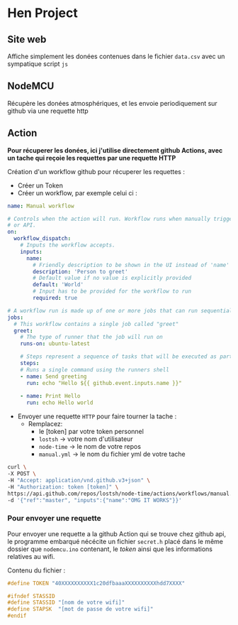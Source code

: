 # Hen Project

## Site web
Affiche simplement les donées contenues dans le fichier `data.csv` avec un sympatique script `js`

## NodeMCU
Récupère les donées atmosphériques, et les envoie periodiquement sur github via une requette http

## Action
**Pour récuperer les donées, ici j'utilise directement github Actions, avec un tache qui reçoie les requettes par une requette HTTP**

Création d'un workflow github pour récuperer les requettes : 

- Créer un Token
- Créer un workflow, par exemple celui ci :
```yml
name: Manual workflow

# Controls when the action will run. Workflow runs when manually triggered using the UI
# or API.
on:
  workflow_dispatch:
    # Inputs the workflow accepts.
    inputs:
      name:
        # Friendly description to be shown in the UI instead of 'name'
        description: 'Person to greet'
        # Default value if no value is explicitly provided
        default: 'World'
        # Input has to be provided for the workflow to run
        required: true

# A workflow run is made up of one or more jobs that can run sequentially or in parallel
jobs:
  # This workflow contains a single job called "greet"
  greet:
    # The type of runner that the job will run on
    runs-on: ubuntu-latest

    # Steps represent a sequence of tasks that will be executed as part of the job
    steps:
    # Runs a single command using the runners shell
    - name: Send greeting
      run: echo "Hello ${{ github.event.inputs.name }}"
    
    - name: Print Hello 
      run: echo Hello world
```

- Envoyer une requette `HTTP` pour faire tourner la tache :
    - Remplacez:
        - le [token] par votre token personnel
        - `lostsh` -> votre nom d'utilisateur
        - `node-time` -> le nom de votre repos
        - `manual.yml` -> le nom du fichier yml de votre tache
```bash
curl \
-X POST \
-H "Accept: application/vnd.github.v3+json" \
-H "Authorization: token [token]" \
https://api.github.com/repos/lostsh/node-time/actions/workflows/manual.yml/dispatches \
-d '{"ref":"master", "inputs":{"name":"OMG IT WORKS"}}'
```

### Pour envoyer une requette
Pour envoyer une requette a la github Action qui se trouve chez github api, le programme embarqué nécécite un fichier `secret.h` placé dans le même dossier que `nodemcu.ino` contenant, le *token* ainsi que les informations relatives au wifi.

Contenu du fichier :

```c
#define TOKEN "40XXXXXXXXXX1c20dfbaaaXXXXXXXXXXhdd7XXXX"

#ifndef STASSID
#define STASSID "[nom de votre wifi]"
#define STAPSK  "[mot de passe de votre wifi]"
#endif
```
